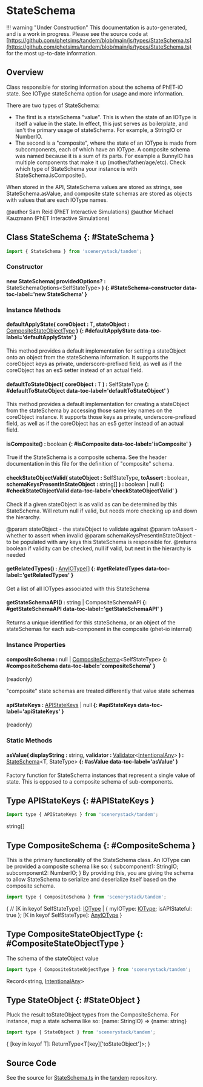 # StateSchema

!!! warning "Under Construction"
    This documentation is auto-generated, and is a work in progress. Please see the source code at
    [https://github.com/phetsims/tandem/blob/main/js/types/StateSchema.ts](https://github.com/phetsims/tandem/blob/main/js/types/StateSchema.ts) for the most up-to-date information.

## Overview

Class responsible for storing information about the schema of PhET-iO state. See IOType stateSchema option for usage
and more information.

There are two types of StateSchema:
- The first is a stateSchema "value". This is when the state of an IOType is itself a value in the state. In
effect, this just serves as boilerplate, and isn't the primary usage of stateSchema. For example, a StringIO or
NumberIO.
- The second is a "composite", where the state of an IOType is made from subcomponents, each of which have an IOType.
A composite schema was named because it is a sum of its parts. For example a BunnyIO has multiple components that
make it up (mother/father/age/etc). Check which type of StateSchema your instance is with StateSchema.isComposite().

When stored in the API, StateSchema values are stored as strings, see StateSchema.asValue, and composite state schemas
are stored as objects with values that are each IOType names.

@author Sam Reid (PhET Interactive Simulations)
@author Michael Kauzmann (PhET Interactive Simulations)

## Class StateSchema {: #StateSchema }


```js
import { StateSchema } from 'scenerystack/tandem';
```
### Constructor

#### new StateSchema( providedOptions? : <span style="font-weight: 400;">StateSchemaOptions&lt;SelfStateType&gt;</span> ) {: #StateSchema-constructor data-toc-label='new StateSchema' }

### Instance Methods

#### defaultApplyState( coreObject : <span style="font-weight: 400;">T</span>, stateObject : <span style="font-weight: 400;">[CompositeStateObjectType](../tandem/StateSchema.md#CompositeStateObjectType)</span> ) {: #defaultApplyState data-toc-label='defaultApplyState' }

This method provides a default implementation for setting a stateObject onto an object from the stateSchema information.
It supports the coreObject keys as private, underscore-prefixed field, as
well as if the coreObject has an es5 setter instead of an actual field.

#### defaultToStateObject( coreObject : <span style="font-weight: 400;">T</span> ) : <span style="font-weight: 400;">SelfStateType</span> {: #defaultToStateObject data-toc-label='defaultToStateObject' }

This method provides a default implementation for creating a stateObject from the stateSchema by accessing those
same key names on the coreObject instance. It supports those keys as private, underscore-prefixed field, as
well as if the coreObject has an es5 getter instead of an actual field.

#### isComposite() : <span style="font-weight: 400;"><span style="color: hsla(calc(var(--md-hue) + 180deg),80%,40%,1);">boolean</span></span> {: #isComposite data-toc-label='isComposite' }

True if the StateSchema is a composite schema. See the header documentation in this file for the definition
of "composite" schema.

#### checkStateObjectValid( stateObject : <span style="font-weight: 400;">SelfStateType</span>, toAssert : <span style="font-weight: 400;"><span style="color: hsla(calc(var(--md-hue) + 180deg),80%,40%,1);">boolean</span></span>, schemaKeysPresentInStateObject : <span style="font-weight: 400;"><span style="color: hsla(calc(var(--md-hue) + 180deg),80%,40%,1);">string</span>[]</span> ) : <span style="font-weight: 400;"><span style="color: hsla(calc(var(--md-hue) + 180deg),80%,40%,1);">boolean</span> | <span style="color: hsla(calc(var(--md-hue) + 180deg),80%,40%,1);">null</span></span> {: #checkStateObjectValid data-toc-label='checkStateObjectValid' }

Check if a given stateObject is as valid as can be determined by this StateSchema. Will return null if valid, but
needs more checking up and down the hierarchy.

@param stateObject - the stateObject to validate against
@param toAssert - whether to assert when invalid
@param schemaKeysPresentInStateObject - to be populated with any keys this StateSchema is responsible for.
@returns boolean if validity can be checked, null if valid, but next in the hierarchy is needed

#### getRelatedTypes() : <span style="font-weight: 400;">[AnyIOType](../tandem/IOType.md#AnyIOType)[]</span> {: #getRelatedTypes data-toc-label='getRelatedTypes' }

Get a list of all IOTypes associated with this StateSchema

#### getStateSchemaAPI() : <span style="font-weight: 400;"><span style="color: hsla(calc(var(--md-hue) + 180deg),80%,40%,1);">string</span> | CompositeSchemaAPI</span> {: #getStateSchemaAPI data-toc-label='getStateSchemaAPI' }

Returns a unique identified for this stateSchema, or an object of the stateSchemas for each sub-component in the composite
(phet-io internal)

### Instance Properties

#### compositeSchema : <span style="font-weight: 400;"><span style="color: hsla(calc(var(--md-hue) + 180deg),80%,40%,1);">null</span> | [CompositeSchema](../tandem/StateSchema.md#CompositeSchema)&lt;SelfStateType&gt;</span> {: #compositeSchema data-toc-label='compositeSchema' }

(readonly)

"composite" state schemas are treated differently that value state schemas

#### apiStateKeys : <span style="font-weight: 400;">[APIStateKeys](../tandem/StateSchema.md#APIStateKeys) | <span style="color: hsla(calc(var(--md-hue) + 180deg),80%,40%,1);">null</span></span> {: #apiStateKeys data-toc-label='apiStateKeys' }

(readonly)

### Static Methods

#### asValue( displayString : <span style="font-weight: 400;"><span style="color: hsla(calc(var(--md-hue) + 180deg),80%,40%,1);">string</span></span>, validator : <span style="font-weight: 400;">[Validator](../axon/Validation.md#Validator)&lt;[IntentionalAny](../phet-core/IntentionalAny.md)&gt;</span> ) : <span style="font-weight: 400;">[StateSchema](../tandem/StateSchema.md)&lt;T, StateType&gt;</span> {: #asValue data-toc-label='asValue' }

Factory function for StateSchema instances that represent a single value of state. This is opposed to a composite
schema of sub-components.



## Type APIStateKeys {: #APIStateKeys }


```js
import type { APIStateKeys } from 'scenerystack/tandem';
```


<span style="color: hsla(calc(var(--md-hue) + 180deg),80%,40%,1);">string</span>[]



## Type CompositeSchema {: #CompositeSchema }


This is the primary functionality of the StateSchema class. An IOType can be provided a composite schema like so:
{
  subcomponent1: StringIO;
  subcomponent2: NumberIO;
}
By providing this, you are giving the schema to allow StateSchema to serialize and deserialize itself based on the
composite schema.

```js
import type { CompositeSchema } from 'scenerystack/tandem';
```


{
  // [K in keyof SelfStateType]: [IOType](../tandem/IOType.md) | { myIOType: [IOType](../tandem/IOType.md); isAPIStateful: true };
  [K in keyof SelfStateType]: [AnyIOType](../tandem/IOType.md#AnyIOType)
}



## Type CompositeStateObjectType {: #CompositeStateObjectType }


The schema of the stateObject value

```js
import type { CompositeStateObjectType } from 'scenerystack/tandem';
```


Record&lt;<span style="color: hsla(calc(var(--md-hue) + 180deg),80%,40%,1);">string</span>, [IntentionalAny](../phet-core/IntentionalAny.md)&gt;



## Type StateObject {: #StateObject }


Pluck the result toStateObject types from the CompositeSchema. For instance, map a state schema like so:
{name: StringIO} =&gt; {name: string}

```js
import type { StateObject } from 'scenerystack/tandem';
```


{
  [key in keyof T]: ReturnType&lt;T[key]['toStateObject']&gt;;
}



## Source Code

See the source for [StateSchema.ts](https://github.com/phetsims/tandem/blob/main/js/types/StateSchema.ts) in the [tandem](https://github.com/phetsims/tandem) repository.
